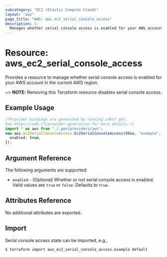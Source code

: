 ```yaml
---
subcategory: "EC2 (Elastic Compute Cloud)"
layout: "aws"
page_title: "AWS: aws_ec2_serial_console_access"
description: |-
  Manages whether serial console access is enabled for your AWS account in the current AWS region.
---
```


# Resource: aws\_ec2\_serial\_console\_access

Provides a resource to manage whether serial console access is enabled for your AWS account in the current AWS region.

\~> **NOTE:** Removing this Terraform resource disables serial console access.

## Example Usage

```typescript
/*Provider bindings are generated by running cdktf get.
See https://cdk.tf/provider-generation for more details.*/
import * as aws from "./.gen/providers/aws";
new aws.ec2SerialConsoleAccess.Ec2SerialConsoleAccess(this, "example", {
  enabled: true,
});

```

## Argument Reference

The following arguments are supported:

* `enabled` - (Optional) Whether or not serial console access is enabled. Valid values are `true` or `false`. Defaults to `true`.

## Attributes Reference

No additional attributes are exported.

## Import

Serial console access state can be imported, e.g.,

```console
$ terraform import aws_ec2_serial_console_access.example default
```
